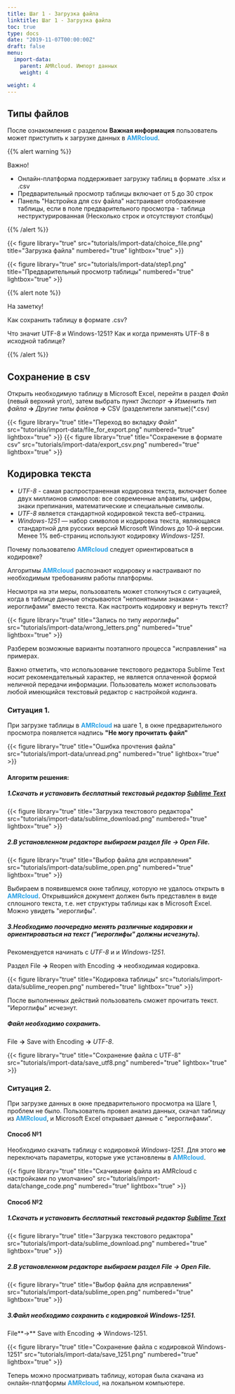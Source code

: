 ```yaml
---
title: Шаг 1 - Загрузка файла
linktitle: Шаг 1 - Загрузка файла
toc: true
type: docs
date: "2019-11-07T00:00:00Z"
draft: false
menu:
  import-data:
    parent: AMRcloud. Импорт данных
    weight: 4

weight: 4
---
```


## Типы файлов

После ознакомления с разделом **Важная информация** пользователь может приступить к загрузке данных в <span style="color:#2BA2E6">**AMRcloud**</span>.

{{% alert warning %}}

Важно!

- Онлайн-платформа поддерживает загрузку таблиц в формате .xlsx и .csv 
- Предварительный просмотр таблицы включает от 5 до 30 строк
- Панель "Настройка для csv файла" настраивает отображение таблицы, если в поле предварительного просмотра - таблица неструктурированная (Несколько строк и отсутствуют столбцы) 

{{% /alert %}}

{{< figure library="true" src="tutorials/import-data/choice_file.png" title="Загрузка файла" numbered="true" lightbox="true" >}}

{{< figure library="true" src="tutorials/import-data/step1.png" title="Предварительный просмотр таблицы" numbered="true" lightbox="true" >}}


{{% alert note %}}

На заметку!

Как сохранить таблицу в формате .csv? 

Что значит UTF-8 и Windows-1251? Как и когда применять UTF-8 в исходной таблице?

{{% /alert %}}

## Сохранение в csv

Открыть необходимую таблицу в Microsoft Excel, перейти в раздел *Файл* (левый верхний угол), затем выбрать пункт *Экспорт* **&rarr;** *Изменить тип файла* **&rarr;** *Другие типы файлов* **&rarr;** CSV (разделители запятые)(*.csv) 

{{< figure library="true" title="Переход во вкладку *Файл*" src="tutorials/import-data/file_for_export.png"  numbered="true" lightbox="true" >}}
{{< figure library="true" title="Сохранение в формате csv" src="tutorials/import-data/export_csv.png"  numbered="true" lightbox="true" >}}

## Кодировка текста

- *UTF-8* - самая распространенная кодировка текста, включает более двух миллионов символов: все современные алфавиты, цифры, знаки препинания, математические и специальные символы. 
- *UTF-8* является стандартной кодировкой текста веб-страниц.
- *Windows-1251* — набор символов и кодировка текста, являющаяся стандартной для русских версий Microsoft Windows до 10-й версии. Менее 1% веб-страниц используют кодировку *Windows-1251*.

Почему пользователю <span style="color:#2BA2E6">**AMRcloud**</span> следует ориентироваться в кодировке?

Алгоритмы <span style="color:#2BA2E6">**AMRcloud**</span> распознают кодировку и настраивают по необходимым требованиям работы платформы.

Несмотря на эти меры, пользователь может столкнуться с ситуацией, когда в таблице данные открываются "непонятными знаками - иероглифами" вместо текста. Как настроить кодировку и вернуть текст?

{{< figure library="true" title="Запись по типу *иероглифы*" src="tutorials/import-data/wrong_letters.png"  numbered="true" lightbox="true" >}}

Разберем возможные варианты поэтапного процесса "исправления" на примерах.

Важно отметить, что использование текстового редактора Sublime Text носит рекомендательный характер, не является оплаченной формой неличной передачи информации. Пользователь может использовать любой имеющийся текстовый редактор с настройкой кодинга.

### Ситуация 1.

При загрузке таблицы в <span style="color:#2BA2E6">**AMRcloud**</span> на шаге 1, в окне предварительного просмотра появляется надпись **"Не могу прочитать файл"**

{{< figure library="true" title="Ошибка прочтения файла" src="tutorials/import-data/unread.png"  numbered="true" lightbox="true" >}}

#### Алгоритм решения:

##### 1.Скачать и установить бесплатный текстовый редактор  [Sublime Text](https://www.sublimetext.com/)

{{< figure library="true" title="Загрузка текстового редактора" src="tutorials/import-data/sublime_download.png"  numbered="true" lightbox="true" >}}

##### 2.В установленном редакторе выбираем раздел file **&rarr;** Open File. 

{{< figure library="true" title="Выбор файла для исправления" src="tutorials/import-data/sublime_open.png"  numbered="true" lightbox="true" >}}

Выбираем в появившемся окне таблицу, которую не удалось открыть в <span style="color:#2BA2E6">**AMRcloud**</span>. Открывшийся документ должен быть представлен в виде сплошного текста, т.е. нет структуры таблицы как в Microsoft Excel. Можно увидеть "иероглифы".

##### 3.Необходимо поочередно менять различные кодировки и ориентироваться на текст ("иероглифы" должны исчезнуть).

Рекомендуется начинать с *UTF-8* и и *Windows-1251*.

Раздел File **&rarr;** Reopen with Encoding **&rarr;** необходимая кодировка.

{{< figure library="true" title="Кодировка таблицы" src="tutorials/import-data/sublime_reopen.png"  numbered="true" lightbox="true" >}}

После выполненных действий пользователь сможет прочитать текст. "Иероглифы" исчезнут.

##### Файл необходимо сохранить.

File **&rarr;** Save with Encoding **&rarr;** *UTF-8*.

{{< figure library="true" title="Сохранение файла с UTF-8" src="tutorials/import-data/save_utf8.png"  numbered="true" lightbox="true" >}}


### Ситуация 2.

При загрузке данных в окне предварительного просмотра на Шаге 1, проблем не было. Пользователь провел анализ данных, скачал таблицу из <span style="color:#2BA2E6">**AMRcloud**</span>, и Microsoft Excel открывает данные с "иероглифами".

#### Способ №1
 
Необходимо скачать таблицу с кодировкой  *Windows-1251*. Для этого **не** переключать параметры, которые уже установлены в <span style="color:#2BA2E6">**AMRcloud**</span>.
 
{{< figure library="true" title="Скачивание файла из AMRcloud с настройками по умолчанию" src="tutorials/import-data/change_code.png"  numbered="true" lightbox="true" >}}

#### Способ №2

##### 1.Скачать и установить бесплатный текстовый редактор [Sublime Text](https://www.sublimetext.com/)

{{< figure library="true" title="Загрузка текстового редактора" src="tutorials/import-data/sublime_download.png"  numbered="true" lightbox="true" >}}

##### 2.В установленном редакторе выбираем раздел File **&rarr;** Open File. 

{{< figure library="true" title="Выбор файла для исправления" src="tutorials/import-data/sublime_open.png"  numbered="true" lightbox="true" >}}

##### 3.Файл необходимо сохранить с кодировкой *Windows-1251*.

File**&rarr;** Save with Encoding **&rarr;** Windows-1251.

{{< figure library="true" title="Сохранение файла с кодировкой Windows-1251" src="tutorials/import-data/save_1251.png"  numbered="true" lightbox="true" >}}

Теперь можно просматривать таблицу, которая была скачана из онлайн-платформы <span style="color:#2BA2E6">**AMRcloud**</span>, на локальном компьютере.